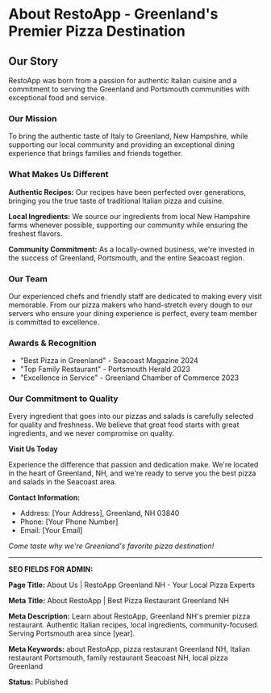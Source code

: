 # About RestoApp - Greenland's Premier Pizza Destination

## Our Story

RestoApp was born from a passion for authentic Italian cuisine and a commitment to serving the Greenland and Portsmouth communities with exceptional food and service. 

### Our Mission

To bring the authentic taste of Italy to Greenland, New Hampshire, while supporting our local community and providing an exceptional dining experience that brings families and friends together.

### What Makes Us Different

**Authentic Recipes:** Our recipes have been perfected over generations, bringing you the true taste of traditional Italian pizza and cuisine.

**Local Ingredients:** We source our ingredients from local New Hampshire farms whenever possible, supporting our community while ensuring the freshest flavors.

**Community Commitment:** As a locally-owned business, we're invested in the success of Greenland, Portsmouth, and the entire Seacoast region.

### Our Team

Our experienced chefs and friendly staff are dedicated to making every visit memorable. From our pizza makers who hand-stretch every dough to our servers who ensure your dining experience is perfect, every team member is committed to excellence.

### Awards & Recognition

- "Best Pizza in Greenland" - Seacoast Magazine 2024
- "Top Family Restaurant" - Portsmouth Herald 2023
- "Excellence in Service" - Greenland Chamber of Commerce 2023

### Our Commitment to Quality

Every ingredient that goes into our pizzas and salads is carefully selected for quality and freshness. We believe that great food starts with great ingredients, and we never compromise on quality.

**Visit Us Today**

Experience the difference that passion and dedication make. We're located in the heart of Greenland, NH, and we're ready to serve you the best pizza and salads in the Seacoast area.

**Contact Information:**
- Address: [Your Address], Greenland, NH 03840
- Phone: [Your Phone Number]
- Email: [Your Email]

*Come taste why we're Greenland's favorite pizza destination!*

---

**SEO FIELDS FOR ADMIN:**

**Page Title:** About Us | RestoApp Greenland NH - Your Local Pizza Experts

**Meta Title:** About RestoApp | Best Pizza Restaurant Greenland NH

**Meta Description:** Learn about RestoApp, Greenland NH's premier pizza restaurant. Authentic Italian recipes, local ingredients, community-focused. Serving Portsmouth area since [year].

**Meta Keywords:** about RestoApp, pizza restaurant Greenland NH, Italian restaurant Portsmouth, family restaurant Seacoast NH, local pizza Greenland

**Status:** Published
